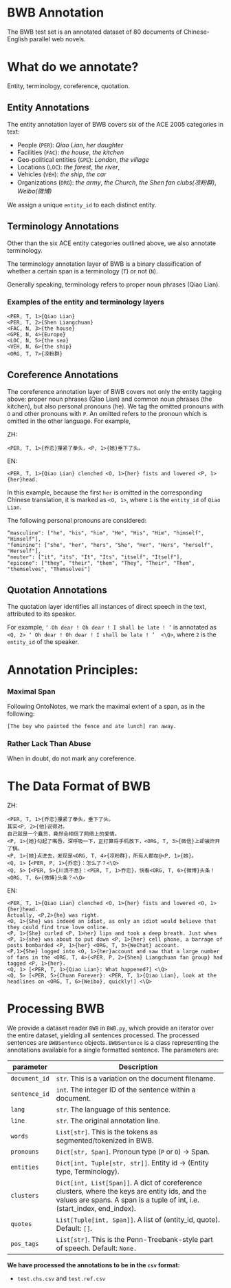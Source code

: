 # BWB Annotation
The BWB test set is an annotated dataset of 80 documents of Chinese-English parallel 
web novels.

# What do we annotate? 
 
Entity, terminology, coreference, quotation. 

## Entity Annotations
 
The entity annotation layer of BWB covers six of the ACE 2005 categories in text: 
 
* People (`PER`): *Qiao Lian*, *her daughter* 
* Facilities (`FAC`): *the house*, *the kitchen* 
* Geo-political entities (`GPE`): *London*, *the village* 
* Locations (`LOC`): *the forest*, *the river*,  
* Vehicles (`VEH`): *the ship*, *the car* 
* Organizations (`ORG`): *the army*, *the Church*, *the Shen fan clubs(凉粉群)*, *Weibo(微博)*

We assign a unique `entity_id` to each distinct entity.


## Terminology Annotations
Other than the six ACE entity categories outlined above, we also annotate terminology.

The terminology annotation layer of BWB is a binary classification of whether 
a certain span is a terminology (`T`) or not (`N`).

Generally speaking, terminology refers to proper noun phrases (Qiao Lian).

### Examples of the entity and terminology layers
```angular2html
<PER, T, 1>{Qiao Lian}  
<PER, T, 2>{Shen Liangchuan} 
<FAC, N, 3>{the house} 
<GPE, N, 4>{Europe} 
<LOC, N, 5>{the sea} 
<VEH, N, 6>{the ship} 
<ORG, T, 7>{凉粉群}
```

## Coreference Annotations
The coreference annotation layer of BWB covers not only the entity tagging above:
proper noun phrases (Qiao Lian) and common noun phrases (the kitchen), 
but also personal pronouns (he). 
We tag the omitted pronouns with `O` and other pronouns with `P`. An omitted refers to
the pronoun which is omitted in the other language. For example, 

ZH:
```angular2html
<PER, T, 1>{乔恋}攥紧了拳头，<P, 1>{她}垂下了头。
```
EN:
```angular2html
<PER, T, 1>{Qiao Lian} clenched <O, 1>{her} fists and lowered <P, 1>{her}head.
```

In this example, because the first `her` is omitted in the corresponding Chinese translation, it is
marked as `<O, 1>`, where `1` is the `entity_id` of `Qiao Lian`.



The following personal pronouns are considered:
```angular2html
“masculine": ["he", "his", "him", "He", "His", "Him", "himself", "Himself"], 
"feminine": ["she", "her", "hers", "She", "Her", "Hers", "herself", "Herself"], 
"neuter": ["it", "its", "It", "Its", "itself", "Itself"], 
"epicene": ["they", "their", "them", "They", "Their", "Them", "themselves", "Themselves"] 
```


## Quotation Annotations
The quotation layer identifies all instances of direct speech in the text, 
attributed to its speaker.

For example, `‘ Oh dear ! Oh dear ! I shall be late ! ’` is annotated as
`<Q, 2> ‘ Oh dear ! Oh dear ! I shall be late ! ’  <\Q>`, 
where `2` is the `entity_id` of the speaker.

# Annotation Principles:
### Maximal Span
Following OntoNotes, we mark the maximal extent of a span, as in the following: 
 
```angular2html
[The boy who painted the fence and ate lunch] ran away.
``` 

### Rather Lack Than Abuse
When in doubt, do not mark any coreference. 

# The Data Format of BWB
ZH: 
```angular2html
<PER, T, 1>{乔恋}攥紧了拳头，垂下了头。 
其实<P, 2>{他}说得对。 
自己就是一个蠢货，竟然会相信了网络上的爱情。 
<P, 1>{她}勾起了嘴唇，深呼吸一下，正打算将手机放下，<ORG, T, 3>{微信}上却被炸开了锅。 
<P, 1>{她}点进去，发现是<ORG, T, 4>{凉粉群}，所有人都在@<P, 1>{她}。 
<Q, 1>【<PER, P, 1>{乔恋}：怎么了？<\Q> 
<Q, 5>【<PER, 5>{川流不息}：<PER, T, 1>乔恋}，快看<ORG, T, 6>{微博}头条！ <ORG, T, 6>{微博}头条？<\Q>
```

EN:
```angular2html
<PER, T, 1>{Qiao Lian} clenched <O, 1>{her} fists and lowered <O, 1>{her}head. 
Actually, <P,2>{he} was right. 
<O, 1>{She} was indeed an idiot, as only an idiot would believe that they could find true love online. 
<P, 1>{She} curled <P, 1>her} lips and took a deep breath. Just when <P, 1>{she} was about to put down <P, 1>{her} cell phone, a barrage of posts bombarded <P, 1>{her} <ORG, T, 3>{WeChat} account. 
<P,1>{She} logged into <O, 1>{her}account and saw that a large number of fans in the <ORG, T, 4>{<PER, P, 2>{Shen} Liangchuan fan group} had tagged <P, 1>{her}. 
<Q, 1> [<PER, T, 1>{Qiao Lian}: What happened?] <\Q> 
<Q, 5> [<PER, 5>{Chuan Forever}: <PER, T, 1>{Qiao Lian}, look at the headlines on <ORG, T, 6>{Weibo}, quickly!] <\Q>
```

# Processing BWB
We provide a dataset reader `BWB`
in  `BWB.py`, which provide an iterator over the entire dataset,
yielding all sentences processed. The processed sentences are `BWBSentence` objects.
`BWBSentence` is a class representing the annotations available for a single formatted sentence.
The parameters are:

|  parameter    |  Description  |    
|-----------|-------------|
| ``document_id``     | `str`. This is a variation on the document filename.    |
| ``sentence_id``     | `int`. The integer ID of the sentence within a document.    |
| ``lang``     | `str`. The language of this sentence.    |
| ``line`` | `str`. The original annotation line. |
| ``words``     | `List[str]`. This is the tokens as segmented/tokenized in BWB.    |
| ``pronouns``     | `Dict[str, Span]`. Pronoun type (`P` or `O`) -> Span.    |
| ``entities`` | `Dict[int, Tuple[str, str]]`. Entity id -> (Entity type, Terminology). |
| ``clusters`` | `Dict[int, List[Span]]`. A dict of coreference clusters, where the keys are entity ids, and the values are spans. A span is a tuple of int, i.e. (start_index, end_index).|
| ``quotes`` | `List[Tuple[int, Span]]`. A list of (entity_id, quote). Default: `[]`. |
| ``pos_tags`` | `List[str]`. This is the Penn-Treebank-style part of speech. Default: `None.`|
 
**We have processed the annotations to be in the `csv` format:**

- `test.chs.csv` and `test.ref.csv`